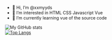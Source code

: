 - 👋 Hi, I’m @xxmyyds
- 👀 I’m interested in HTML CSS Javascript Vue 
- 🌱 I’m currently learning vue of the source code

<!---
xxmyyds/xxmyyds is a ✨ special ✨ repository because its `README.md` (this file) appears on your GitHub profile.
You can click the Preview link to take a look at your changes.
--->
![My GitHub stats](https://github-readme-stats.vercel.app/api?username=xxmyyds&show_icons=true&theme=merko)
<br />
[![Top Langs](https://github-readme-stats.vercel.app/api/top-langs/?username=xxmyyds&layout=compact)](https://github.com/anuraghazra/github-readme-stats)
